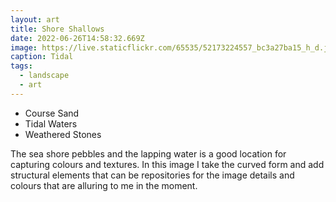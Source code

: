 ```yaml
---
layout: art
title: Shore Shallows
date: 2022-06-26T14:58:32.669Z
image: https://live.staticflickr.com/65535/52173224557_bc3a27ba15_h_d.jpg
caption: Tidal
tags:
  - landscape
  - art
---
```

* Course Sand
* Tidal Waters
* Weathered Stones

The sea shore pebbles and the lapping water is a good location for capturing colours and textures. In this image I take the curved form and add structural elements that can be repositories for the image details and colours that are alluring to me in the moment.